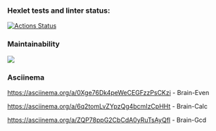 ### Hexlet tests and linter status:
[![Actions Status](https://github.com/Moonysen/frontend-project-44/workflows/hexlet-check/badge.svg)](https://github.com/Moonysen/frontend-project-44/actions)

### Maintainability
<a href="https://codeclimate.com/github/Moonysen/frontend-project-44/maintainability"><img src="https://api.codeclimate.com/v1/badges/d96fd8beb0078c05c80c/maintainability" /></a>

### Asciinema
https://asciinema.org/a/0Xge76Dk4peWeCEGFzzPsCKzi - Brain-Even

https://asciinema.org/a/6q2tomLvZYpzQg4bcmIzCpHHt - Brain-Calc

https://asciinema.org/a/ZQP78ppG2CbCdA0yRuTsAyQfl - Brain-Gcd